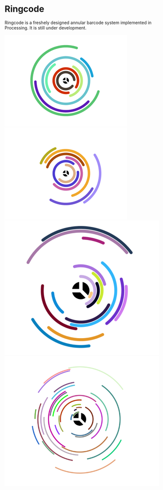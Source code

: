 # Ringcode
Ringcode is a freshely designed annular barcode system implemented in Processing. It is still under development.

![img](/images/demo1.png)
![img](/images/demo2.png)
![img](/images/demo3.png)
![img](/images/demo4.png)

